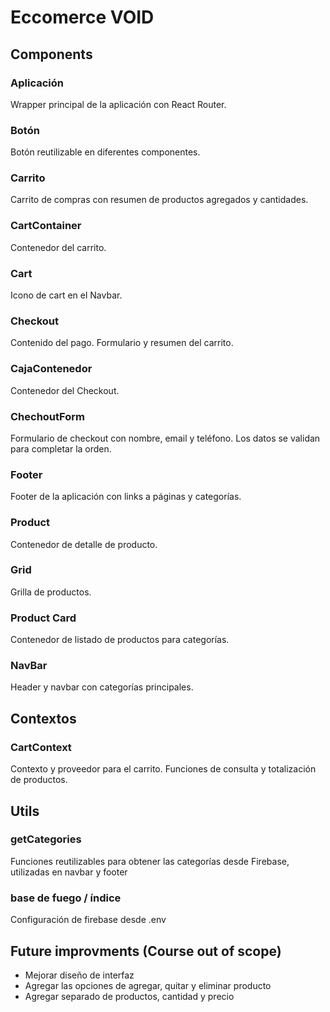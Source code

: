 #  Eccomerce VOID

## Components

###  Aplicación
Wrapper principal de la aplicación con React Router.

###  Botón
Botón reutilizable en diferentes componentes.

###  Carrito
Carrito de compras con resumen de productos agregados y cantidades.

###  CartContainer
Contenedor del carrito.

###  Cart
Icono de cart en el Navbar.

###  Checkout
Contenido del pago. Formulario y resumen del carrito.

###  CajaContenedor
Contenedor del Checkout.

###  ChechoutForm
Formulario de checkout con nombre, email y teléfono. Los datos se validan para completar la orden.

###  Footer
Footer de la aplicación con links a páginas y categorías.

###  Product
Contenedor de detalle de producto.

###  Grid
Grilla de productos.

###  Product Card
Contenedor de listado de productos para categorías.


###  NavBar
Header y navbar con categorías principales.

##  Contextos

###  CartContext
Contexto y proveedor para el carrito. Funciones de consulta y totalización de productos.

##  Utils

###  getCategories
Funciones reutilizables para obtener las categorías desde Firebase, utilizadas en navbar y footer

### base de  fuego / índice
Configuración de firebase desde .env

## Future improvments (Course out of scope)

- Mejorar diseño de interfaz
- Agregar las opciones de agregar, quitar y eliminar producto 
- Agregar separado de productos, cantidad y precio